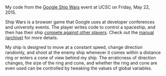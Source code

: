 My code from the [Google Ship Wars](http://shipwars.io:8080/) event at UCSC on
Friday, May 22, 2015.

Ship Wars is a browser game that Google uses at developer conferences and
university events. The player writes code to control a spaceship, and then
has their ship
[compete against other players](http://shipwars.io:8080/station.html).
Check out the [manual](http://shipwars.io:8080/game/manual.pdf)
[(archive)](http://web.archive.org/web/20150523023249/http://shipwars.io:8080/game/manual.pdf)
for more details.

My ship is designed to move at a constant speed, change direction randomly,
and shoot at the enemy ship whenever it comes within a distance ring or
enters a cone of view behind my ship. The erraticness of direction changes,
the size of the ring and cone, and whether the ring and cone are even used
can be controlled by tweaking the values of global variables.
